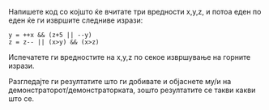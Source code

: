 Напишете код со којшто ќе вчитате три вредности x,y,z, и потоа еден по еден ќе ги извршите следниве изрази:

    y = ++x && (z+5 || --y)
    z = z-- || (x>y) && (x>z)

Испечатете ги вредностите на x,y,z по секое извршување на горните изрази.

Разгледајте ги резултатите што ги добивате и објаснете му/и на демонстраторот/демонстраторката, зошто резултатите се такви какви што се.